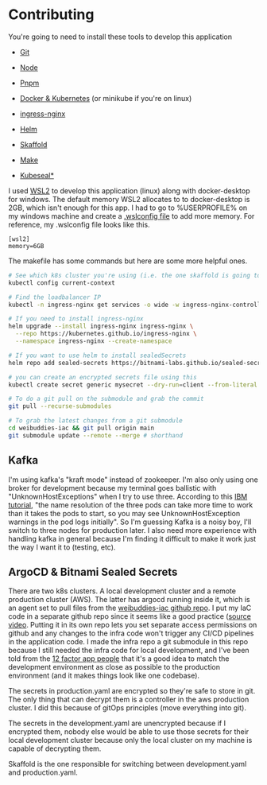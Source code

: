 # Contributing

You're going to need to install these tools to develop this application

- [Git](https://git-scm.com/)

- [Node](https://nodejs.org/en/)

- [Pnpm](https://pnpm.io/)

- [Docker & Kubernetes](https://www.docker.com/products/docker-desktop) (or minikube if you're on linux)

- [ingress-nginx](https://kubernetes.github.io/ingress-nginx/deploy/)

- [Helm](https://helm.sh/docs/intro/install/#helm)

- [Skaffold](https://skaffold.dev/docs/install/)

- [Make](https://stackoverflow.com/questions/32127524/how-to-install-and-use-make-in-windows)

- [Kubeseal*](https://github.com/bitnami-labs/sealed-secrets)

I used [WSL2](https://docs.microsoft.com/en-us/windows/wsl/compare-versions) to develop this application (linux) along with docker-desktop for windows. The default memory WSL2 allocates to to docker-desktop is 2GB, which isn't enough for this app. I had to go to %USERPROFILE% on my windows machine and create a [.wslconfig file](https://docs.microsoft.com/en-us/windows/wsl/wsl-config#configure-global-options-with-wslconfig) to add more memory. For reference, my .wslconfig file looks like this.

```config
[wsl2]
memory=6GB
```

The makefile has some commands but here are some more helpful ones.

```bash
# See which k8s cluster you're using (i.e. the one skaffold is going to use)
kubectl config current-context

# Find the loadbalancer IP
kubectl -n ingress-nginx get services -o wide -w ingress-nginx-controller

# If you need to install ingress-nginx
helm upgrade --install ingress-nginx ingress-nginx \
  --repo https://kubernetes.github.io/ingress-nginx \
  --namespace ingress-nginx --create-namespace

# If you want to use helm to install sealedSecrets
helm repo add sealed-secrets https://bitnami-labs.github.io/sealed-secrets

# you can create an encrypted secrets file using this
kubectl create secret generic mysecret --dry-run=client --from-literal foo=bar --output json | kubeseal | tee mysecret.yaml

# To do a git pull on the submodule and grab the commit
git pull --recurse-submodules

# To grab the latest changes from a git submodule
cd weibuddies-iac && git pull origin main
git submodule update --remote --merge # shorthand
```

## Kafka

I'm using kafka's "kraft mode" instead of zookeeper. I'm also only using one broker for development because my terminal goes ballistic with "UnknownHostExceptions" when I try to use three. According to this [IBM tutorial](https://developer.ibm.com/tutorials/kafka-in-kubernetes/), "the name resolution of the three pods can take more time to work than it takes the pods to start, so you may see UnknownHostException warnings in the pod logs initially". So I'm guessing Kafka is a noisy boy, I'll switch to three nodes for production later. I also need more experience with handling kafka in general because I'm finding it difficult to make it work just the way I want it to (testing, etc).

## ArgoCD & Bitnami Sealed Secrets

There are two k8s clusters. A local development cluster and a remote production cluster (AWS). The latter has argocd running inside it, which is an agent set to pull files from the [weibuddies-iac github repo](https://github.com/Chris56974/weibuddies-iac/tree/main). I put my IaC code in a separate github repo since it seems like a good practice ([source video](https://youtu.be/MeU5_k9ssrs?t=391). Putting it in its own repo lets you set separate access permissions on github and any changes to the infra code won't trigger any CI/CD pipelines in the application code. I made the infra repo a git submodule in this repo because I still needed the infra code for local development, and I've been told from the [12 factor app people](https://12factor.net/dev-prod-parity) that it's a good idea to match the development environment as close as possible to the production environment (and it makes things look like one codebase).

The secrets in production.yaml are encrypted so they're safe to store in git. The only thing that can decrypt them is a controller in the aws production cluster. I did this because of gitOps principles (move everything into git). 

The secrets in the development.yaml are unencrypted because if I encrypted them, nobody else would be able to use those secrets for their local development cluster because only the local cluster on my machine is capable of decrypting them.

Skaffold is the one responsible for switching between development.yaml and production.yaml.
